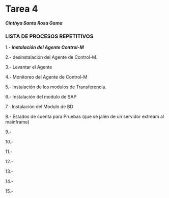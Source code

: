# Tarea 4 #
***Cinthya Santa Rosa Gama***

### LISTA DE PROCESOS REPETITIVOS ###

1.- **_instalación del Agente Control-M_**

2.- desinstalación del Agente de Control-M.

3.- Levantar el Agente

4.- Monitoreo del Agente de Control-M

5.- Instalación de los modulos de Transferencia.

6.- Instalación del modulo de SAP

7.- Instalación del Modulo de BD

8.- Estados de cuenta para Pruebas (que se jalen de un servidor extream al mainframe)

9.-

10.-

11.- 

12.- 

13.-

14.-

15.-





